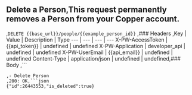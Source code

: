## Delete a Person,This request permanently removes a Person from your Copper account.
,```DELETE {{base_url}}/people/{{example_person_id}}```
,### Headers
,Key | Value | Description | Type
--- | --- | --- | ---
X-PW-AccessToken | {{api_token}} | undefined | undefined
X-PW-Application | developer_api | undefined | undefined
X-PW-UserEmail | {{api_email}} | undefined | undefined
Content-Type | application/json | undefined | undefined,### Body
,```

```,### Example Responses
,- Delete Person
,200: OK,```json
{"id":26443553,"is_deleted":true}
```